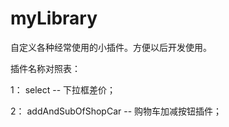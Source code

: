# myLibrary
自定义各种经常使用的小插件。方便以后开发使用。


插件名称对照表：

1： select -- 下拉框差价；

2： addAndSubOfShopCar -- 购物车加减按钮插件；
